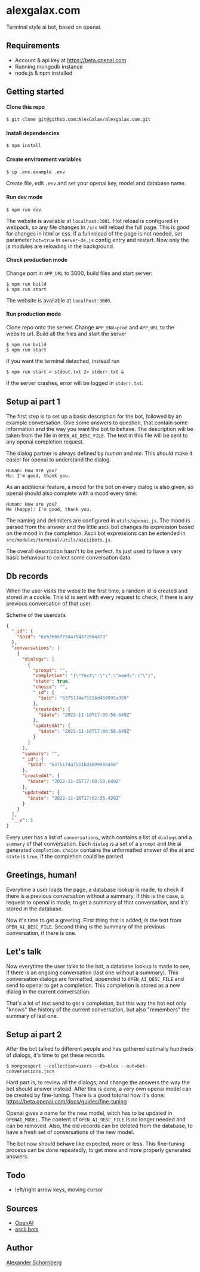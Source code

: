 # alexgalax.com

Terminal style ai bot, based on openai.

## Requirements
- Account & api key at https://beta.openai.com
- Running mongodb instance
- node.js & npm installed

## Getting started

#### Clone this repo
```bash
$ git clone git@github.com:AlexGalax/alexgalax.com.git
```

#### Install dependencies
```bash
$ npm install
```

#### Create environment variables
```bash
$ cp .env.example .env
```
Create file, edit `.env` and set your openai key, model and database name.

#### Run dev mode

```shell
$ npm run dev
```
The website is available at `localhost:3001`. Hot reload is configured in webpack, so any file changes in `/src` will reload the full page. This is good for changes in html or css. If a full reload of the page is not needed, set parameter `hot=true` in `server-de.js` config entry and restart. Now only the js modules are reloading in the background.

#### Check production mode

Change port in `APP_URL` to 3000, build files and start server:
```shell
$ npm run build
$ npm run start
```

The website is available at `localhost:3000`.

#### Run production mode

Clone repo onto the server. Change `APP_ENV=prod` and `APP_URL` to the website url. Build all the files and start the server
```shell
$ npm run build
$ npm run start
```
If you want the terminal detached, instead run 
```shell
$ npm run start > stdout.txt 2> stderr.txt &
```
If the server crashes, error will be logged in `stderr.txt`.

## Setup ai part 1

The first step is to set up a basic description for the bot, followed by an example conversation. Give some answers to question, that contain some information and the way you want the bot to behave.
The description will be taken from the file in `OPEN_AI_DESC_FILE`. The text in this file will be sent to any openai completion request.

The dialog partner is always defined by _human_ and _me_. This should make it easier for openai to understand the dialog.
```text
Human: How are you?
Me: I'm good, thank you.
```
As an additional feature, a mood for the bot on every dialog is also given, so openai should also complete with a mood every time:
```text
Human: How are you?
Me (happy): I'm good, thank you.
```
The naming and delimiters are configured in `utils/openai.js`. The mood is parsed from the answer and the little ascii bot changes its expression based on the mood in the completion. Ascii bot expressions can be extended in `src/modules/terminal/utils/asciibots.js`.

The overall description hasn't to be perfect. Its just used to have a very basic behaviour to collect some conversation data.

## Db records

When the user visits the website the first time, a random id is created and stored in a cookie. This id is sent with every request to check, if there is any previous conversation of that user.

Scheme of the userdata:

```json
{
  "_id": {
    "$oid": "6e63665f754a754372664373"
  },
  "conversations": [
    {
      "dialogs": [
        {
          "prompt": "",
          "completion": "{\"text\":\"\",\"mood\":\"\"}",
          "state": true,
          "choice": "",
          "_id": {
            "$oid": "6375174a7551bd469995a359"
          },
          "createdAt": {
            "$date": "2022-11-16T17:00:58.649Z"
          },
          "updatedAt": {
            "$date": "2022-11-16T17:00:58.649Z"
          }
        }
      ],
      "summary": "",
      "_id": {
        "$oid": "6375174a7551bd469995a358"
      },
      "createdAt": {
        "$date": "2022-11-16T17:00:58.649Z"
      },
      "updatedAt": {
        "$date": "2022-11-16T17:02:56.426Z"
      }
    }
  ],
  "__v": 5
}
```

Every user has a list of `conversations`, witch contains a list of `dialogs` and a `summary` of that conversation. Each `dialog` is a set of a `prompt` and the ai generated `completion`. `choice` contains the unformatted answer of the ai and `state` is `true`, if the completion could be parsed.

## Greetings, human!

Everytime a user loads the page, a database lookup is made, to check if there is a previous conversation without a summary. If this is the case, a request to openai is made, to get a summary of that conversation, and it's stored in the database.

Now it's time to get a greeting. First thing that is added, is the text from `OPEN_AI_DESC_FILE`. Second thing is the summary of the previous conversation, if there is one.

## Let's talk

Now everytime the user talks to the bot, a database lookup is made to see, if there is an ongoing conversation (last one without a summary). This conversation dialogs are formatted, appended to `OPEN_AI_DESC_FILE` and send to openai to get a completion. This completion is stored as a new dialog in the current conversation.

That's a lot of text send to get a completion, but this way the bot not only "knows" the history of the current conversation, but also "remembers" the summary of last one.

## Setup ai part 2

After the bot talked to different people and has gathered optimally hundreds of dialogs, it's time to get these records.
```shell
$ mongoexport --collection=users --db=blex --out=bot-conversations.json
```

Hard part is, to review all the dialogs, and change the answers the way the bot should answer instead. After this is done, a very own openai model can be created by fine-tuning. There is a good tutorial how it's done: https://beta.openai.com/docs/guides/fine-tuning

Openai gives a name for the new model, witch has to be updated in `OPENAI_MODEL`. The content of `OPEN_AI_DESC_FILE` is no longer needed and can be removed. Also, the old records can be deleted from the database, to have a fresh set of conversations of the new model.

The bot now should behave like expected, more or less. This fine-tuning process can be done repeatedly, to get more and more properly generated answers.

## Todo
- left/right arrow keys, moving cursor

## Sources
- [OpenAI](https://beta.openai.com)
- [ascii bots](https://github.com/walsh9/asciibots)

## Author
[Alexander Schornberg](https://www.alexgalax.com)

